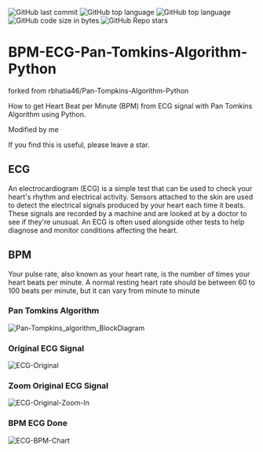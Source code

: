 ![GitHub last commit](https://img.shields.io/github/last-commit/UFTHaq/BPM-ECG-Pan-Tomkins-Algorithm-Python?style=for-the-badge)
![GitHub top language](https://img.shields.io/github/languages/top/UFTHaq/BPM-ECG-Pan-Tomkins-Algorithm-Python?label=Python&logo=python&logoColor=white&style=for-the-badge)
![GitHub top language](https://img.shields.io/github/languages/top/UFTHaq/BPM-ECG-Pan-Tomkins-Algorithm-Python?logo=Jupyter&style=for-the-badge)
![GitHub code size in bytes](https://img.shields.io/github/languages/code-size/UFTHaq/BPM-ECG-Pan-Tomkins-Algorithm-Python?style=for-the-badge)
![GitHub Repo stars](https://img.shields.io/github/stars/UFTHaq/BPM-ECG-Pan-Tomkins-Algorithm-Python?color=red&style=for-the-badge)

# BPM-ECG-Pan-Tomkins-Algorithm-Python


forked from rbhatia46/Pan-Tompkins-Algorithm-Python

How to get Heart Beat per Minute (BPM) from ECG signal with Pan Tomkins Algorithm using Python. 

Modified by me

If you find this is useful, please leave a star.

## ECG
An electrocardiogram (ECG) is a simple test that can be used to check your heart's rhythm and electrical activity.
Sensors attached to the skin are used to detect the electrical signals produced by your heart each time it beats.
These signals are recorded by a machine and are looked at by a doctor to see if they're unusual.
An ECG is often used alongside other tests to help diagnose and monitor conditions affecting the heart.

## BPM
Your pulse rate, also known as your heart rate, is the number of times your heart beats per minute. 
A normal resting heart rate should be between 60 to 100 beats per minute, but it can vary from minute to minute

### Pan Tomkins Algorithm
![Pan-Tompkins_algorithm_BlockDiagram](https://user-images.githubusercontent.com/104829519/191656746-3438e6e3-1fc6-49cc-b903-7b8f7f12e86b.png)
### Original ECG Signal
![ECG-Original](https://user-images.githubusercontent.com/104829519/191658958-e81b841d-db00-42c4-8cc6-0276427f28d5.png)
### Zoom Original ECG Signal
![ECG-Original-Zoom-In](https://user-images.githubusercontent.com/104829519/191659040-7d373ef8-e238-4de2-8c60-dcbf37538faa.png)
### BPM ECG Done
![ECG-BPM-Chart](https://user-images.githubusercontent.com/104829519/191653430-65965f75-d576-4874-8af3-6bdb4bd229c2.png)
